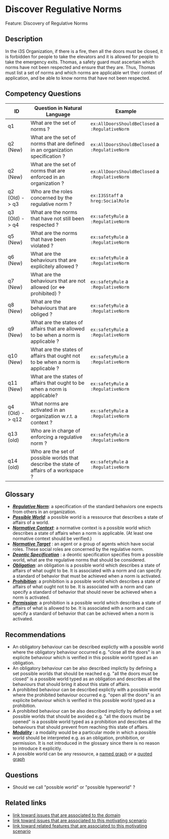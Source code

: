 # Discover Regulative Norms
Feature: Discovery of Regulative Norms

## Description

In the i3S Organization, if there is a fire, then all the doors must be closed, it is forbidden for people to take the elevators and it is allowed for people to take the emergency exits. Thomas, a safety guard must ascertain which norms have not been respected and ensure that they are. Thus, Thomas must list a set of norms and which norms are applicable wrt their context of application, and be able to know norms that have not been respected. 

## Competency Questions


| ID | Question in Natural Language | Example                                                                                                                                   |
|----|------------------------------|-------------------------------------------------------------------------------------------------------------------------------------------|
| q1 | What are the set of norms ?           |  `ex:AllDoorsShouldBeClosed` a `:RegulativeNorm`                                                    |
| q2 (New) | What are the set of norms that are defined in an organization specification ?  |  `ex:AllDoorsShouldBeClosed` a `:RegulativeNorm`                                                    |
| q2 (New) | What are the set of norms that are enforced in an organization ?  |  `ex:AllDoorsShouldBeClosed` a `:RegulativeNorm`                                                    |
| q2 (Old) -> q3 | Who are the roles concerned by the regulative norm ?             | `ex:I3SStaff` a `hreg:SocialRole`                                                  |
| q3 (Old) -> q4 | What are the norms that have not still been respected ?        | `ex:safetyRule` a `:RegulativeNorm`  |
| q5 (New) | What are the norms that have been violated ?        | `ex:safetyRule` a `:RegulativeNorm`  |
| q6 (New) | What are the behaviours that are explicitely allowed ?        | `ex:safetyRule` a `:RegulativeNorm`  |
| q7 (New) | What are the behaviours that are not allowed (or <=> prohibited) ?        | `ex:safetyRule` a `:RegulativeNorm`  |
| q8 (New) | What are the behaviours that are obliged ?        | `ex:safetyRule` a `:RegulativeNorm`  |
| q9 (New) | What are the states of affairs that are allowed to be when a norm is applicable ?        | `ex:safetyRule` a `:RegulativeNorm`  |
| q10 (New) | What are the states of affairs that ought not to be when a norm is applicable ?        | `ex:safetyRule` a `:RegulativeNorm`  |
| q11 (New) | What are the states of affairs that ought to be when a norm is applicable?        | `ex:safetyRule` a `:RegulativeNorm`  |
| q4 (Old) -> q12 | What norms are activated in an organization w.r.t. a context ?                  | `ex:safetyRule` a `:RegulativeNorm`                  |
| q13 (old) | Who are in charge of enforcing a regulative norm ?                  | `ex:safetyRule` a `:RegulativeNorm`                  |
| q14 (old) | Who are the set of possible worlds that describe the state of affairs of a workspace ?                  | `ex:safetyRule` a `:RegulativeNorm`                  |


## Glossary

* [**_Regulative Norm_**](https://purl.org/hmas/regulation#Norm): a specification of the standard behaviors one expects from others in an organization. 
* [**_Possible World_**](https://purl.org/hmas/regulation#PossibleWorld): a possible world is a ressource that describes a state of affairs of a world.
* [**_Normative Context_**](https://purl.org/hmas/regulation#NormativeContext):  a normative context is a possible world which describes a state of affairs when a norm is applicable. (At least one normative context should be verified.)
* [**_Normative Target_**](https://purl.org/hmas/regulation#NormativeTarget) :  an agent or a group of agents which have social roles. These social roles are concerned by the regulative norm. 
* [**_Deontic Specification_**](https://purl.org/hmas/regulation#NormativeModality) :  a deontic specification specifies from a possible world, what are the regulative norms that should be considered.
* [**_Obligation_**](https://purl.org/hmas/regulation#Obligation):  an obligation is a possible world which describes a state of affairs of what ought to be. It is associated with a norm and can specify a standard of behavior that must be achieved when a norm is activated. 
* [**_Prohibition_**](https://purl.org/hmas/regulation#Prohibition): a prohibition is a possible world which describes a state of affairs of what ought not to be. It is associated with a norm and can specify a standard of behavior that should never be achieved when a norm is activated. 
* [**_Permission_**](https://purl.org/hmas/regulation#Permission):  a prohibition is a possible world which describes a state of affairs of what is allowed to be. It is associated with a norm and can specify a standard of behavior that can be achieved when a norm is activated.  


## Recommendations

* An obligatory behaviour can be described explictly with a possible world where the obligatory behaviour occurred e.g. "close all the doors" is an explicite behaviour which is verified in this possible world typed as an obligation.
* An obligatory behaviour can be also described implictly by defining a set possible worlds that should be reached e.g. "all the doors must be closed" is a possible world typed as an obligation and describes all the behaviours that should bring it about this state of affairs.
* A prohibited behaviour can be described explictly with a possible world where the prohibited behaviour occurred e.g. "open all the doors" is an explicite behaviour which is verified in this possible world typed as a prohibition.
* A prohibited behaviour can be also described implictly by defining a set possible worlds that should be avoided e.g. "all the doors must be opened" is a possible world typed as a prohibition and describes all the behaviours that should prevent from reaching this state of affairs.
* [**_Modality_**](https://purl.org/hmas/regulation#NormativeModality) :  a modality would be a particular mode in which a possible world should be interpreted e.g. as an obligation, prohibition, or permission. It is not introduced in the glossary since there is no reason to introduce it explicitly.
* A possible world can be any ressource, a [named graph](https://en.wikipedia.org/wiki/Named_graph) or a [quoted graph](https://w3c.github.io/rdf-star/cg-spec/editors_draft.html)

## Questions

* Should we call "possible world" or "possible hyperworld" ? 

## Related links

* [link toward issues that are associated to the domain](https://github.com/HyperAgents/ns.hyperagents.org/issues?q=manufacturing+environment)
* [link toward issues that are associated to this motivating scenario](https://github.com/HyperAgents/ns.hyperagents.org/issues?q=safety+rules)
* [link toward related features that are associated to this motivating scenario](https://github.com/HyperAgents/ns.hyperagents.org/issues?q=norm)




